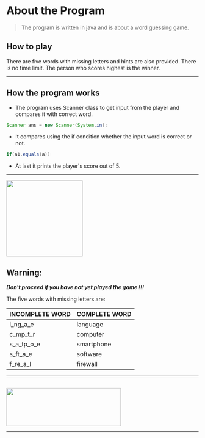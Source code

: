 # About the Program

>The program is written in java and is about a word guessing game.

## **How to play**

<p> There are five words with missing letters and hints are also provided. There is no time limit.
The person who scores highest is the winner.<p>

___
## **How the program works**

* The program uses Scanner class to get input from the player and compares it with correct word.

```java
Scanner ans = new Scanner(System.in);
```

* It compares using the if condition whether the input word is correct or not.

```java
if(a1.equals(a))
```

* At last it prints the player's score out of 5.
___

<img src="https://ariste.info/wp-content/uploads/2020/04/1200px-Antu_dialog-warning.svg_-1.png" height="200" width="200">


## **Warning:**
***Don't proceed if you have not yet played the game !!!***

The five words with missing letters are:

|INCOMPLETE WORD  | COMPLETE WORD  |
|---------------- | ---------------|
|l_ng_a_e         |language        |
|c_mp_t_r         |computer        |
|s_a_tp_o_e       |smartphone      |
|s_ft_a_e         |software        |
|f_re_a_l         |firewall        |
___
<br>
<img src="https://lh3.googleusercontent.com/proxy/QK4KFDby0SALDKwFQJzlwI46TXcUV1VK4AgZ0uLc8fjjqBU0bmd6a8uDiT0eFwG9Y7mKHcySGsGHC5D0Ec2OUdROvt7kPWLIY6cEp1xSoxVR6_yQU-rTmyKLvOv_cmHyKYs"
height="100" width="300">

___



